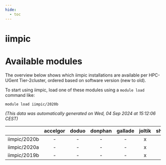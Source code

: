 ```yaml
---
hide:
  - toc
---
```


iimpic
======

# Available modules


The overview below shows which iimpic installations are available per HPC-UGent Tier-2cluster, ordered based on software version (new to old).

To start using iimpic, load one of these modules using a `module load` command like:

```shell
module load iimpic/2020b
```

*(This data was automatically generated on Wed, 04 Sep 2024 at 15:12:06 CEST)*  

| |accelgor|doduo|donphan|gallade|joltik|shinx|skitty|
| :---: | :---: | :---: | :---: | :---: | :---: | :---: | :---: |
|iimpic/2020b|-|-|-|-|x|-|-|
|iimpic/2020a|-|-|-|-|x|-|-|
|iimpic/2019b|-|-|-|-|x|-|-|
